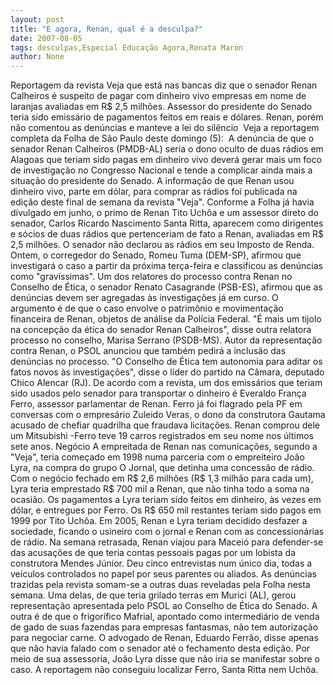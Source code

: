 ```yaml
---
layout: post
title: "E agora, Renan, qual é a desculpa?"
date: 2007-08-05
tags: desculpas,Especial Educação Agora,Renata Maron
author: None
---
```

Reportagem da revista Veja que est&aacute; nas bancas diz que o senador Renan Calheiros &eacute; suspeito de pagar com dinheiro vivo empresas em nome de laranjas avaliadas em R$ 2,5 milh&otilde;es.
Assessor do presidente do Senado teria sido emiss&aacute;rio de pagamentos feitos em reais e d&oacute;lares. Renan, por&eacute;m n&atilde;o comentou as den&uacute;ncias e manteve a lei do sil&ecirc;ncio&nbsp;
Veja a reportagem completa da Folha de S&atilde;o Paulo deste domingo (5):&nbsp;
A den&uacute;ncia de que o senador Renan Calheiros (PMDB-AL) seria o dono oculto de duas r&aacute;dios em Alagoas que teriam sido pagas em dinheiro vivo dever&aacute; gerar mais um foco de investiga&ccedil;&atilde;o no Congresso Nacional e tende a complicar ainda mais a situa&ccedil;&atilde;o do presidente do Senado.
A informa&ccedil;&atilde;o de que Renan usou dinheiro vivo, parte em d&oacute;lar, para comprar as r&aacute;dios foi publicada na edi&ccedil;&atilde;o deste final de semana da revista &quot;Veja&quot;. Conforme a Folha j&aacute; havia divulgado em junho, o primo de Renan Tito Uch&ocirc;a e um assessor direto do senador, Carlos Ricardo Nascimento Santa Ritta, aparecem como dirigentes e s&oacute;cios de duas r&aacute;dios que pertenceriam de fato a Renan, avaliadas em R$ 2,5 milh&otilde;es. O senador n&atilde;o declarou as r&aacute;dios em seu Imposto de Renda.
Ontem, o corregedor do Senado, Romeu Tuma (DEM-SP), afirmou que investigar&aacute; o caso a partir da pr&oacute;xima ter&ccedil;a-feira e classificou as den&uacute;ncias como &quot;grav&iacute;ssimas&quot;.
Um dos relatores do processo contra Renan no Conselho de &Eacute;tica, o senador Renato Casagrande (PSB-ES), afirmou que as den&uacute;ncias devem ser agregadas &agrave;s investiga&ccedil;&otilde;es j&aacute; em curso. O argumento &eacute; de que o caso envolve o patrim&ocirc;nio e movimenta&ccedil;&atilde;o financeira de Renan, objetos de an&aacute;lise da Pol&iacute;cia Federal.
&quot;&Eacute; mais um tijolo na concep&ccedil;&atilde;o da &eacute;tica do senador Renan Calheiros&quot;, disse outra relatora processo no conselho, Marisa Serrano (PSDB-MS). 
Autor da representa&ccedil;&atilde;o contra Renan, o PSOL anunciou que tamb&eacute;m pedir&aacute; a inclus&atilde;o das den&uacute;ncias no processo. &quot;O Conselho de &Eacute;tica tem autonomia para aditar os fatos novos &agrave;s investiga&ccedil;&otilde;es&quot;, disse o l&iacute;der do partido na C&acirc;mara, deputado Chico Alencar (RJ). 
De acordo com a revista, um dos emiss&aacute;rios que teriam sido usados pelo senador para transportar o dinheiro &eacute; Everaldo Fran&ccedil;a Ferro, assessor parlamentar de Renan. Ferro j&aacute; foi flagrado pela PF em conversas com o empres&aacute;rio Zuleido Veras, o dono da construtora Gautama acusado de chefiar quadrilha que fraudava licita&ccedil;&otilde;es.
Renan comprou dele um Mitsubishi -Ferro teve 19 carros registrados em seu nome nos &uacute;ltimos sete anos.
Neg&oacute;cio
A empreitada de Renan nas comunica&ccedil;&otilde;es, segundo a &quot;Veja&quot;, teria come&ccedil;ado em 1998 numa parceria com o empreiteiro Jo&atilde;o Lyra, na compra do grupo O Jornal, que detinha uma concess&atilde;o de r&aacute;dio. 
Com o neg&oacute;cio fechado em R$ 2,6 milh&otilde;es (R$ 1,3 milh&atilde;o para cada um), Lyra teria emprestado R$ 700 mil a Renan, que n&atilde;o tinha todo a soma na ocasi&atilde;o. Os pagamentos a Lyra teriam sido feitos em dinheiro, &agrave;s vezes em d&oacute;lar, e entregues por Ferro.
Os R$ 650 mil restantes teriam sido pagos em 1999 por Tito Uch&ocirc;a. Em 2005, Renan e Lyra teriam decidido desfazer a sociedade, ficando o usineiro com o jornal e Renan com as concession&aacute;rias de r&aacute;dio.
Na semana retrasada, Renan viajou para Macei&oacute; para defender-se das acusa&ccedil;&otilde;es de que teria contas pessoais pagas por um lobista da construtora Mendes J&uacute;nior. Deu cinco entrevistas num &uacute;nico dia, todas a ve&iacute;culos controlados no papel por seus parentes ou aliados.
As den&uacute;ncias trazidas pela revista somam-se a outras duas reveladas pela Folha nesta semana. Uma delas, de que teria grilado terras em Murici (AL), gerou representa&ccedil;&atilde;o apresentada pelo PSOL ao Conselho de &Eacute;tica do Senado.
A outra &eacute; de que o frigor&iacute;fico Mafrial, apontado como intermedi&aacute;rio de venda de gado de suas fazendas para empresas fantasmas, n&atilde;o tem autoriza&ccedil;&atilde;o para negociar carne.
O advogado de Renan, Eduardo Ferr&atilde;o, disse apenas que n&atilde;o havia falado com o senador at&eacute; o fechamento desta edi&ccedil;&atilde;o. Por meio de sua assessoria, Jo&atilde;o Lyra disse que n&atilde;o iria se manifestar sobre o caso. A reportagem n&atilde;o conseguiu localizar Ferro, Santa Ritta nem Uch&ocirc;a. 